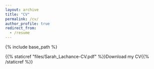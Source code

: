 ```yaml
---
layout: archive
title: "CV"
permalink: /cv/
author_profile: true
redirect_from:
  - /resume
---
```


{% include base_path %}

{{% staticref "files/Sarah_Lachance-CV.pdf" %}}Download my CV{{% /staticref %}}
